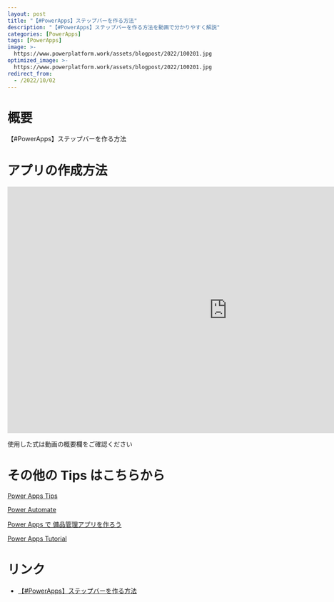 ```yaml
---
layout: post
title: "【#PowerApps】ステップバーを作る方法"
description: "【#PowerApps】ステップバーを作る方法を動画で分かりやすく解説"
categories: [PowerApps]
tags: [PowerApps]
image: >-
  https://www.powerplatform.work/assets/blogpost/2022/100201.jpg
optimized_image: >-
  https://www.powerplatform.work/assets/blogpost/2022/100201.jpg
redirect_from:
  - /2022/10/02
---
```



#  概要

【#PowerApps】ステップバーを作る方法


# アプリの作成方法

<iframe width="983" height="553" src="https://www.youtube.com/embed/5UfQ-EZ0hXY" title="YouTube video player" frameborder="0" allow="accelerometer; autoplay; clipboard-write; encrypted-media; gyroscope; picture-in-picture" allowfullscreen></iframe>


使用した式は動画の概要欄をご確認ください


# その他の Tips はこちらから

[Power Apps Tips](https://www.youtube.com/watch?v=VrAQf3JQ7yM&list=PLVhFi1fb3DqakSLVMn22DDcySXh9jtzi- )


[Power Automate](https://www.youtube.com/watch?v=-YnJYT0ASEM&list=PLVhFi1fb3Dqbzic6GieqnLFgD3aTj-eHA)


[Power Apps で 備品管理アプリを作ろう](https://www.youtube.com/playlist?list=PLVhFi1fb3DqZM3HKb8Hea6XEL96990Fyn)


[Power Apps Tutorial](https://www.youtube.com/playlist?list=PLVhFi1fb3DqalxpL974VvAJvV4iWoSbe_)


# リンク


- [【#PowerApps】ステップバーを作る方法](https://www.youtube.com/watch?v=5UfQ-EZ0hXY)

